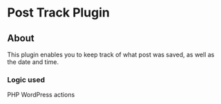 # Post Track Plugin 

 ## About

 This plugin enables you to keep track of what post was saved, as well as the date and time.

 ### Logic used
 
 PHP WordPress actions